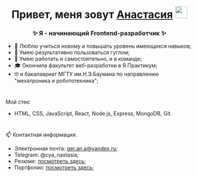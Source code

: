 <h1 align="center">Привет, меня зовут <a title="Открыть портфолио" href="https://ger-an-a.github.io/portfolio/" target="_blank">Анастасия</a> 
<img src="https://github.com/blackcater/blackcater/raw/main/images/Hi.gif" height="32"/></h1>
<h3 align="center">✨ Я - начинающий Frontend-разработчик ✨</h3>


- 🔭 Люблю учиться новому и повышать уровень имеющихся навыков;
- 🌱 Умею результативно пользоваться гуглом;
- 👯 Умею работать и самостоятельно, и в команде;
- 🎓 Окончила факультет веб-разработки в Я.Практикум;
- 🤓 и бакалавриат МГТУ им.Н.Э.Баумана по направлению "мехатроника и робототехника";

#
Мой стек:
- HTML, CSS, JavaScript, React, Node.js, Express, MongoDB, Git.

# 
📫 Контактная информация:
- Электронная почта: ger.an.a@yandex.ru;
- Telegram: @cya_nastasia;
- Резюме: [посмотреть здесь](https://hh.ru/resume/7be9cb9bff086977d80039ed1f77663947416e);
- Портфолио: [посмотреть здесь](https://ger-an-a.github.io/portfolio/);

